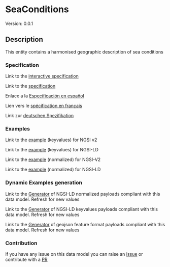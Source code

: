 # SeaConditions
Version: 0.0.1

## Description 

This entity contains a harmonised geographic description of sea conditions
### Specification

Link to the [interactive specification](https://swagger.lab.fiware.org/?url=https://github.com/smart-data-models/dataModel.Weather/blob/master/SeaConditions/swagger.yaml)

Link to the [specification](https://github.com/smart-data-models/dataModel.Weather/blob/master/SeaConditions/doc/spec.md)

Enlace a la [Especificación en español](https://github.com/smart-data-models/dataModel.Weather/blob/master/SeaConditions/doc/spec_ES.md)

Lien vers le [spécification en français](https://github.com/smart-data-models/dataModel.Weather/blob/master/SeaConditions/doc/spec_FR.md)

Link zur [deutschen Spezifikation](https://github.com/smart-data-models/dataModel.Weather/blob/master/SeaConditions/doc/spec_DE.md)
### Examples

Link to the [example](https://github.com/smart-data-models/dataModel.Weather/blob/master/SeaConditions/examples/example.json) (keyvalues) for NGSI v2

Link to the [example](https://github.com/smart-data-models/dataModel.Weather/blob/master/SeaConditions/examples/example.jsonld) (keyvalues) for NGSI-LD

Link to the [example](https://github.com/smart-data-models/dataModel.Weather/blob/master/SeaConditions/examples/example-normalized.json) (normalized) for NGSI-V2

Link to the [example](https://github.com/smart-data-models/dataModel.Weather/blob/master/SeaConditions/examples/example-normalized.jsonld) (normalized) for NGSI-LD
### Dynamic Examples generation

Link to the [Generator](https://smartdatamodels.org/extra/ngsi-ld_generator.php?schemaUrl=https://raw.githubusercontent.com/smart-data-models/dataModel.Weather/master/SeaConditions/schema.json&email=info@smartdatamodels.org) of NGSI-LD normalized payloads compliant with this data model. Refresh for new values

Link to the [Generator](https://smartdatamodels.org/extra/ngsi-ld_generator_keyvalues.php?schemaUrl=https://raw.githubusercontent.com/smart-data-models/dataModel.Weather/master/SeaConditions/schema.json&email=info@smartdatamodels.org) of NGSI-LD keyvalues payloads compliant with this data model. Refresh for new values

Link to the [Generator](https://smartdatamodels.org/extra/geojson_features_generator_v1.0.php?schemaUrl=https://raw.githubusercontent.com/smart-data-models/dataModel.Weather/master/SeaConditions/schema.json&email=info@smartdatamodels.org) of geojson feature format payloads compliant with this data model. Refresh for new values
### Contribution

 If you have any issue on this data model you can raise an [issue](https://github.com/smart-data-models/dataModel.Weather/issues)  or contribute with a [PR](https://github.com/smart-data-models/dataModel.Weather/pulls)